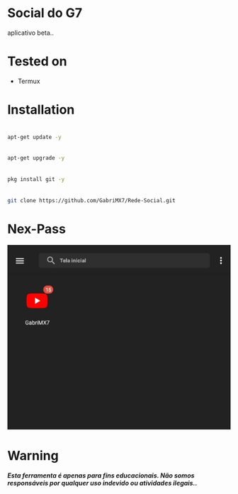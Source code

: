 # Social do G7
aplicativo beta..

# Tested on
- Termux

# Installation

```bash

apt-get update -y

```

```bash

apt-get upgrade -y

```

```bash

pkg install git -y

```

```bash

git clone https://github.com/GabriMX7/Rede-Social.git

```

# Nex-Pass
![](images1.png)

# Warning
***Esta ferramenta é apenas para fins educacionais.  Não somos responsáveis por qualquer uso indevido ou atividades ilegais..***
